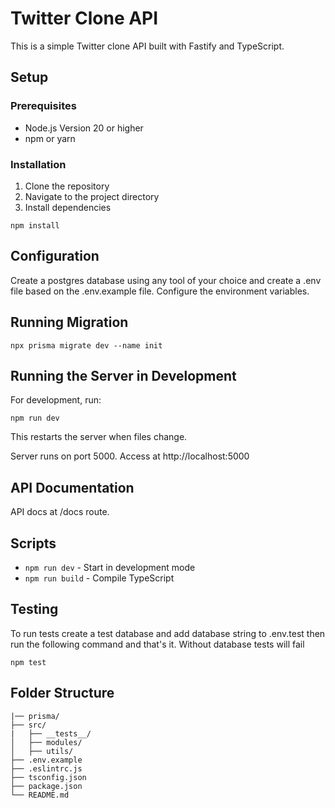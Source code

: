 # Twitter Clone API

This is a simple Twitter clone API built with Fastify and TypeScript.

## Setup

### Prerequisites

- Node.js Version 20 or higher
- npm or yarn

### Installation

1. Clone the repository
2. Navigate to the project directory
3. Install dependencies

```
npm install
```

## Configuration

Create a postgres database using any tool of your choice and create a .env file based on the .env.example file. Configure the environment variables.

## Running Migration

```
npx prisma migrate dev --name init
```

## Running the Server in Development

For development, run:

```
npm run dev
```

This restarts the server when files change.

Server runs on port 5000. Access at http://localhost:5000

## API Documentation

API docs at /docs route.

## Scripts

- `npm run dev` - Start in development mode
- `npm run build` - Compile TypeScript

## Testing

To run tests create a test database and add database string to .env.test then run the following command and that's it. Without database tests will fail

```
npm test
```

## Folder Structure

```
|── prisma/
├── src/
|   ├── __tests__/
│   ├── modules/
│   ├── utils/
├── .env.example
├── .eslintrc.js
├── tsconfig.json
├── package.json
└── README.md
```
